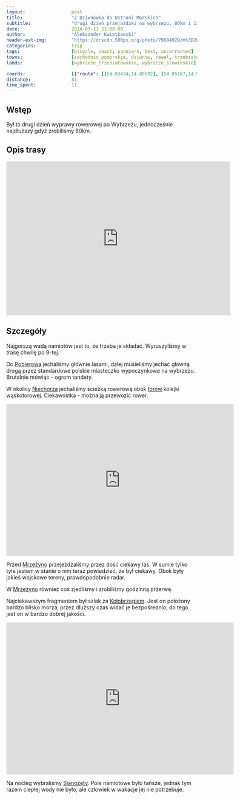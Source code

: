 ```yaml
---
layout:                 post
title:                  "Z Dziwnówka do Ustroni Morskich"
subtitle:               "drugi dzień przejażdzki na wybrzeżu, 80km i 11 godzin an rowerze"
date:                   2014-07-13 21:00:00
author:                 "Aleksander Kwiatkowski"
header-ext-img:         "https://drscdn.500px.org/photo/79684929/m%3D2048/cae4ae6b4f76c7a355d500bb5d2c0cff"
categories:             trip
tags:                   [bicycle, coast, panniers, best, uncorrected]
towns:                  [zachodnio_pomorskie, dziwnow, rewal, trzebiatow, kolobrzeg, ustronie_morskie]
lands:                  [wybrzeze_trzebiatowskie, wybrzeze_slowinskie]

coords:                 [{"route": [[54.03434,14.80592], [54.05167,14.92986], [54.06044,14.93038], [54.09529,15.08127], [54.10002,15.17002], [54.14378,15.28932], [54.16419,15.47729], [54.17554,15.55969], [54.21039,15.72517]], "type": "bicycle"}]
distance:               81
time_spent:             11
---
```


[vimeo-1]:               https://vimeo.com/103796121
[vimeo-2]:               https://vimeo.com/103808770  


[kolej]:                 http://www.kolej.rewal.pl/index.php?option=com_content&view=article&id=37&Itemid=192
[wiki-pobierowo]:        https://pl.wikipedia.org/wiki/Pobierowo
[wiki-niechorze]:        https://pl.wikipedia.org/wiki/Niechorze
[wiki-mrzezyno]:         https://pl.wikipedia.org/wiki/Mrze%C5%BCyno
[wiki-kolobrzeg]:        https://pl.wikipedia.org/wiki/Ko%C5%82obrzeg
[wiki-sianozety]:        https://pl.wikipedia.org/wiki/Siano%C5%BC%C4%99ty

Wstęp
-----

Był to drugi dzień wyprawy rowerowej po Wybrzeżu, jednocześnie najdłuższy gdyż
zrobiliśmy 80km.

Opis trasy
----------

<iframe height='405' width='590' frameborder='0' allowtransparency='true' scrolling='no' src='https://www.strava.com/activities/166527367/embed/0590408a1d27d5651bb635ea0c9377af765038c9'></iframe>

Szczegóły
---------

Najgorszą wadą namiotów jest to, że trzeba je składać. Wyruszyliśmy w trasę chwilę
po 9-tej.

Do [Pobierowa][wiki-pobierowo] jechaliśmy głównie lasami, dalej musieliśmy jechać
główną drogą przez standardowe polskie miasteczko wypoczynkowe na wybrzeżu.
Brutalnie mówiąc - ogrom tandety.

W okolicy [Niechorza][wiki-niechorze] jechaliśmy ścieżką rowerową obok [torów][kolej]
kolejki wąskotorowej. Ciekawostka - można ją przewozić rower.

<div class="vimeo"><iframe src='http://player.vimeo.com/video/103796121' width="600" height="400" frameborder="0" webkitAllowFullScreen mozallowfullscreen allowFullScreen> </iframe></div>

Przed [Mrzeżyno][wiki-mrzezyno] przejeżdzaliśmy przez dość ciekawy las. W sumie
tylko tyle jestem w stanie o nim teraz powiedzieć, że był ciekawy. Obok
były jakieś wojskowe tereny, prawdopodobnie radar.

W [Mrzeżyno][wiki-mrzezyno] również coś zjedliśmy i zrobiliśmy godzinną przerwę.

Najciekawszym fragmentem był szlak za [Kołobrzegiem][wiki-kolobrzeg]. Jest on
położony bardzo blisko morza, przez dłuższy czas widać je bezpośrednio, do tego
jest on w bardzo dobrej jakości.

<div class="vimeo"><iframe src='http://player.vimeo.com/video/103808770' width="600" height="400" frameborder="0" webkitAllowFullScreen mozallowfullscreen allowFullScreen> </iframe></div>

Na nocleg wybraliśmy [Sianożęty][wiki-sianozety]. Pole namiotowe było tańsze,
jednak tym razem ciepłej wody nie było, ale człowiek w wakacje jej nie potrzebuje.
